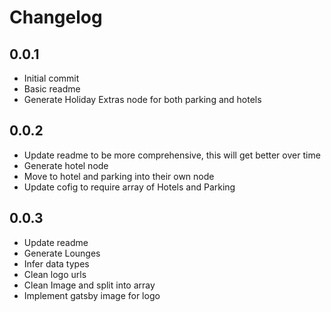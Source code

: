 # Changelog

## 0.0.1

- Initial commit
- Basic readme
- Generate Holiday Extras node for both parking and hotels

## 0.0.2

- Update readme to be more comprehensive, this will get better over time
- Generate hotel node
- Move to hotel and parking into their own node
- Update cofig to require array of Hotels and Parking

## 0.0.3

- Update readme
- Generate Lounges
- Infer data types
- Clean logo urls
- Clean Image and split into array
- Implement gatsby image for logo
